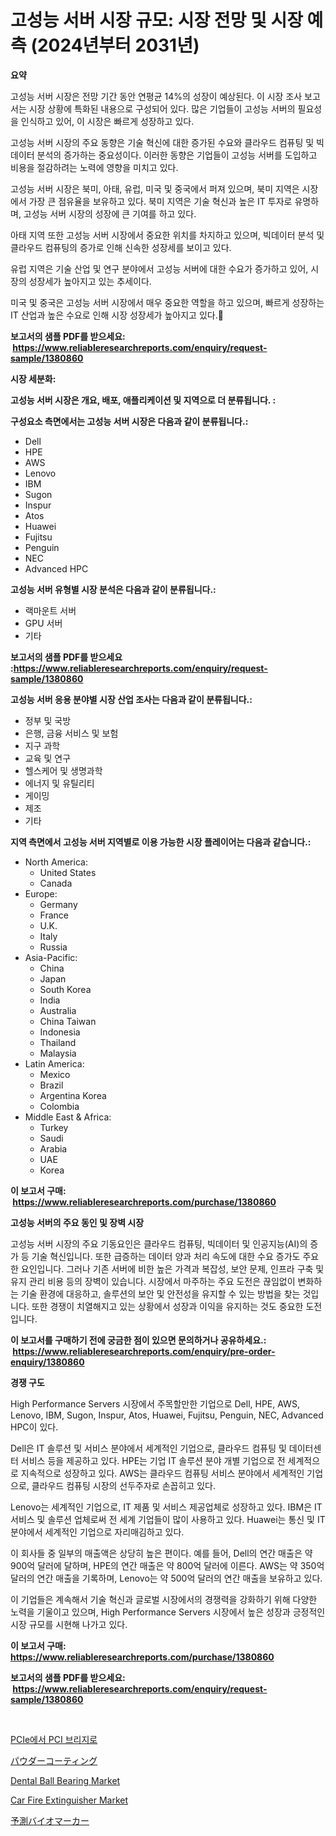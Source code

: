 <p><h1>고성능 서버 시장 규모: 시장 전망 및 시장 예측 (2024년부터 2031년)</h1></p><p><strong>요약</strong></p>
<p><p>고성능 서버 시장은 전망 기간 동안 연평균 14%의 성장이 예상된다. 이 시장 조사 보고서는 시장 상황에 특화된 내용으로 구성되어 있다. 많은 기업들이 고성능 서버의 필요성을 인식하고 있어, 이 시장은 빠르게 성장하고 있다.</p><p>고성능 서버 시장의 주요 동향은 기술 혁신에 대한 증가된 수요와 클라우드 컴퓨팅 및 빅데이터 분석의 증가하는 중요성이다. 이러한 동향은 기업들이 고성능 서버를 도입하고 비용을 절감하려는 노력에 영향을 미치고 있다.</p><p>고성능 서버 시장은 북미, 아태, 유럽, 미국 및 중국에서 퍼져 있으며, 북미 지역은 시장에서 가장 큰 점유율을 보유하고 있다. 북미 지역은 기술 혁신과 높은 IT 투자로 유명하며, 고성능 서버 시장의 성장에 큰 기여를 하고 있다.</p><p>아태 지역 또한 고성능 서버 시장에서 중요한 위치를 차지하고 있으며, 빅데이터 분석 및 클라우드 컴퓨팅의 증가로 인해 신속한 성장세를 보이고 있다.</p><p>유럽 지역은 기술 산업 및 연구 분야에서 고성능 서버에 대한 수요가 증가하고 있어, 시장의 성장세가 높아지고 있는 추세이다.</p><p>미국 및 중국은 고성능 서버 시장에서 매우 중요한 역할을 하고 있으며, 빠르게 성장하는 IT 산업과 높은 수요로 인해 시장 성장세가 높아지고 있다.</p></p>
<p><strong>보고서의 샘플 PDF를 받으세요: &nbsp;<a href="https://www.reliableresearchreports.com/enquiry/request-sample/1380860">https://www.reliableresearchreports.com/enquiry/request-sample/1380860</a></strong></p>
<p><strong>시장 세분화:</strong></p>
<p><strong> 고성능 서버 시장은 개요, 배포, 애플리케이션 및 지역으로 더 분류됩니다. :</strong></p>
<p><strong>구성요소 측면에서는 고성능 서버 시장은 다음과 같이 분류됩니다.:</strong></p>
<p><ul><li>Dell</li><li>HPE</li><li>AWS</li><li>Lenovo</li><li>IBM</li><li>Sugon</li><li>Inspur</li><li>Atos</li><li>Huawei</li><li>Fujitsu</li><li>Penguin</li><li>NEC</li><li>Advanced HPC</li></ul></p>
<p><strong> 고성능 서버 유형별 시장 분석은 다음과 같이 분류됩니다.:</strong></p>
<p><ul><li>랙마운트 서버</li><li>GPU 서버</li><li>기타</li></ul></p>
<p><strong>보고서의 샘플 PDF를 받으세요 :<a href="https://www.reliableresearchreports.com/enquiry/request-sample/1380860">https://www.reliableresearchreports.com/enquiry/request-sample/1380860</a></strong></p>
<p><strong> 고성능 서버 응용 분야별 시장 산업 조사는 다음과 같이 분류됩니다.:</strong></p>
<p><ul><li>정부 및 국방</li><li>은행, 금융 서비스 및 보험</li><li>지구 과학</li><li>교육 및 연구</li><li>헬스케어 및 생명과학</li><li>에너지 및 유틸리티</li><li>게이밍</li><li>제조</li><li>기타</li></ul></p>
<p><strong>지역 측면에서 고성능 서버 지역별로 이용 가능한 시장 플레이어는 다음과 같습니다.:</strong></p>
<p><ul>
    <li>
        North America:
        <ul>
            <li>United States</li>
            <li>Canada</li>
        </ul>
    </li>
    <li>
        Europe:
        <ul>
            <li>Germany</li>
            <li>France</li>
            <li>U.K.</li>
            <li>Italy</li>
            <li>Russia</li>
        </ul>
    </li>
    <li>
        Asia-Pacific:
        <ul>
            <li>China</li>
            <li>Japan</li>
            <li>South Korea</li>
            <li>India</li>
            <li>Australia</li>
            <li>China Taiwan</li>
            <li>Indonesia</li>
            <li>Thailand</li>
            <li>Malaysia</li>
        </ul>
    </li>
    <li>
        Latin America:
        <ul>
            <li>Mexico</li>
            <li>Brazil</li>
            <li>Argentina Korea</li>
            <li>Colombia</li>
        </ul>
    </li>
    <li>
        Middle East & Africa:
        <ul>
            <li>Turkey</li>
            <li>Saudi</li>
            <li>Arabia</li>
            <li>UAE</li>
            <li>Korea</li>
        </ul>
    </li>
    </ul></p>
<p><strong>이 보고서 구매: &nbsp;<a href="https://www.reliableresearchreports.com/purchase/1380860">https://www.reliableresearchreports.com/purchase/1380860</a></strong></p>
<p><strong>고성능 서버의 주요 동인 및 장벽 시장</strong></p>
<p><p>고성능 서버 시장의 주요 기동요인은 클라우드 컴퓨팅, 빅데이터 및 인공지능(AI)의 증가 등 기술 혁신입니다. 또한 급증하는 데이터 양과 처리 속도에 대한 수요 증가도 주요한 요인입니다. 그러나 기존 서버에 비한 높은 가격과 복잡성, 보안 문제, 인프라 구축 및 유지 관리 비용 등의 장벽이 있습니다. 시장에서 마주하는 주요 도전은 끊임없이 변화하는 기술 환경에 대응하고, 솔루션의 보안 및 안전성을 유지할 수 있는 방법을 찾는 것입니다. 또한 경쟁이 치열해지고 있는 상황에서 성장과 이익을 유지하는 것도 중요한 도전입니다.</p></p>
<p><strong>이 보고서를 구매하기 전에 궁금한 점이 있으면 문의하거나 공유하세요.: &nbsp;<a href="https://www.reliableresearchreports.com/enquiry/pre-order-enquiry/1380860">https://www.reliableresearchreports.com/enquiry/pre-order-enquiry/1380860</a></strong></p>
<p><strong>경쟁 구도</strong></p>
<p><p>High Performance Servers 시장에서 주목할만한 기업으로 Dell, HPE, AWS, Lenovo, IBM, Sugon, Inspur, Atos, Huawei, Fujitsu, Penguin, NEC, Advanced HPC이 있다. </p><p>Dell은 IT 솔루션 및 서비스 분야에서 세계적인 기업으로, 클라우드 컴퓨팅 및 데이터센터 서비스 등을 제공하고 있다. HPE는 기업 IT 솔루션 분야 개별 기업으로 전 세계적으로 지속적으로 성장하고 있다. AWS는 클라우드 컴퓨팅 서비스 분야에서 세계적인 기업으로, 클라우드 컴퓨팅 시장의 선두주자로 손꼽히고 있다. </p><p>Lenovo는 세계적인 기업으로, IT 제품 및 서비스 제공업체로 성장하고 있다. IBM은 IT 서비스 및 솔루션 업체로써 전 세계 기업들이 많이 사용하고 있다. Huawei는 통신 및 IT 분야에서 세계적인 기업으로 자리매김하고 있다. </p><p>이 회사들 중 일부의 매출액은 상당히 높은 편이다. 예를 들어, Dell의 연간 매출은 약 900억 달러에 달하며, HPE의 연간 매출은 약 800억 달러에 이른다. AWS는 약 350억 달러의 연간 매출을 기록하며, Lenovo는 약 500억 달러의 연간 매출을 보유하고 있다. </p><p>이 기업들은 계속해서 기술 혁신과 글로벌 시장에서의 경쟁력을 강화하기 위해 다양한 노력을 기울이고 있으며, High Performance Servers 시장에서 높은 성장과 긍정적인 시장 규모를 시현해 나가고 있다.</p></p>
<p><strong>이 보고서 구매: &nbsp; <a href="https://www.reliableresearchreports.com/purchase/1380860">https://www.reliableresearchreports.com/purchase/1380860</a></strong></p>
<p><strong>보고서의 샘플 PDF를 받으세요: &nbsp;<a href="https://www.reliableresearchreports.com/enquiry/request-sample/1380860">https://www.reliableresearchreports.com/enquiry/request-sample/1380860</a></strong><strong></strong></p>
<p>&nbsp;</p>
<p><p><a href="https://github.com/hxzi07639916/Market-Research-Report-List-1/blob/main/774202111989.md">PCIe에서 PCI 브리지로</a></p><p><a href="https://github.com/ihabdkwlxs948/Market-Research-Report-List-1/blob/main/121826612998.md">パウダーコーティング</a></p><p><a href="https://view.publitas.com/reportprime-1/dental-ball-bearing-market-research-report-forecasted-for-period-from-2024-2031-by-market-type-market-application-and-region/">Dental Ball Bearing Market</a></p><p><a href="https://issuu.com/reportprime-2/docs/car-fire-extinguisher-market-size-2030.pptx">Car Fire Extinguisher Market</a></p><p><a href="https://github.com/dadanedu33/Market-Research-Report-List-1/blob/main/519184412999.md">予測バイオマーカー</a></p></p>